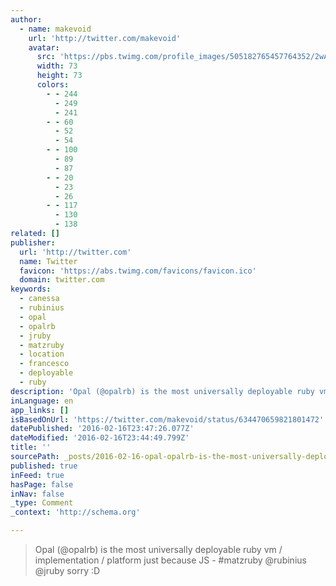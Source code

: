 ```yaml
---
author:
  - name: makevoid
    url: 'http://twitter.com/makevoid'
    avatar:
      src: 'https://pbs.twimg.com/profile_images/505182765457764352/2wAnUl4N_bigger.jpeg'
      width: 73
      height: 73
      colors:
        - - 244
          - 249
          - 241
        - - 60
          - 52
          - 54
        - - 100
          - 89
          - 87
        - - 20
          - 23
          - 26
        - - 117
          - 130
          - 138
related: []
publisher:
  url: 'http://twitter.com'
  name: Twitter
  favicon: 'https://abs.twimg.com/favicons/favicon.ico'
  domain: twitter.com
keywords:
  - canessa
  - rubinius
  - opal
  - opalrb
  - jruby
  - matzruby
  - location
  - francesco
  - deployable
  - ruby
description: 'Opal (@opalrb) is the most universally deployable ruby vm / implementation / platform just because JS - #matzruby @rubinius @jruby sorry :D'
inLanguage: en
app_links: []
isBasedOnUrl: 'https://twitter.com/makevoid/status/634470659821801472'
datePublished: '2016-02-16T23:47:26.077Z'
dateModified: '2016-02-16T23:44:49.799Z'
title: ''
sourcePath: _posts/2016-02-16-opal-opalrb-is-the-most-universally-deployable-ruby-vm.md
published: true
inFeed: true
hasPage: false
inNav: false
_type: Comment
_context: 'http://schema.org'

---
```

> Opal &lpar;&commat;opalrb&rpar; is the most universally deployable ruby vm &sol; implementation &sol; platform just because JS - &num;matzruby &commat;rubinius &commat;jruby sorry &colon;D